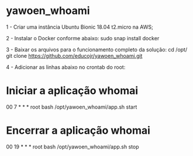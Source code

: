 # yawoen_whoami

1 - Criar uma instância Ubuntu Bionic 18.04 t2.micro na AWS;

2 - Instalar o Docker conforme abaixo:
sudo snap install docker

3 - Baixar os arquivos para o funcionamento completo da solução:
cd /opt/
git clone https://github.com/educojr/yawoen_whoami.git

4 - Adicionar as linhas abaixo no crontab do root:
# Iniciar a aplicação whomai
00 7 * * * root bash /opt/yawoen_whoami/app.sh start
# Encerrar a aplicação whomai
00 19 * * * root bash /opt/yawoen_whoami/app.sh stop
